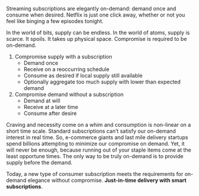 Streaming subscriptions are elegantly on-demand: demand once and consume when desired.
Netflix is just one click away, whether or not you feel like binging a few episodes tonight.

In the world of bits, supply can be endless.
In the world of atoms, supply is scarce. It spoils. It takes up physical space.
Compromise is required to be on-demand.

1. Compromise supply with a subscription
    - Demand once
    - Receive on a reoccurring schedule
    - Consume as desired if local supply still available
    - Optionally aggregate too much supply with lower than expected demand
2. Compromise demand without a subscription
    - Demand at will
    - Receive at a later time
    - Consume after desire

Craving and necessity come on a whim and consumption is non-linear on a short time scale.
Standard subscriptions can’t satisfy our on-demand interest in real time.
So, e-commerce giants and last mile delivery startups spend billions attempting to minimize our compromise on demand.
Yet, it will never be enough, because running out of your staple items come at the least opportune times.
The only way to be truly on-demand is to provide supply before the demand.

Today, a new type of consumer subscription meets the requirements for on-demand elegance without compromise.
**Just-in-time delivery with smart subscriptions**.
